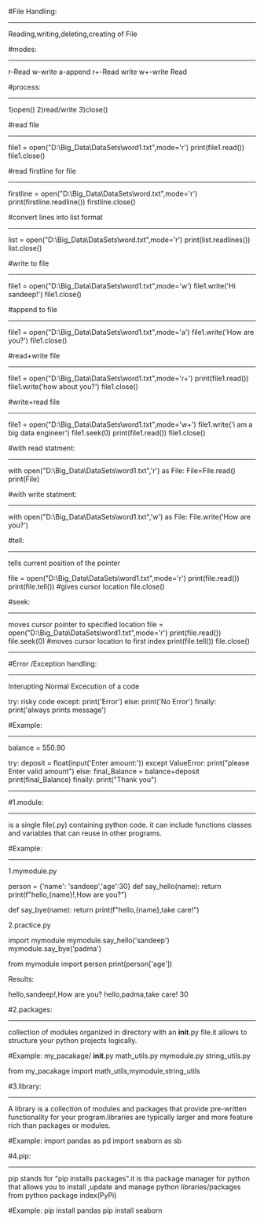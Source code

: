 

#File Handling:
*************
Reading,writing,deleting,creating of File

#modes:
******
r-Read
w-write
a-append
r+-Read write
w+-write Read  

#process:
********
1)open()
2)read/write
3)close()


#read file
**********
file1 = open("D:\Big_Data\DataSets\word1.txt",mode='r')
print(file1.read())
file1.close()

#read firstline for file
************************
firstline = open("D:\Big_Data\DataSets\word.txt",mode='r')
print(firstline.readline())
firstline.close()

#convert lines into list format
*******************************
list = open("D:\Big_Data\DataSets\word.txt",mode='r')
print(list.readlines())
list.close()


#write to file
**************
file1 = open("D:\Big_Data\DataSets\word1.txt",mode='w')
file1.write('Hi sandeep!')
file1.close()


#append to file
***************
file1 = open("D:\Big_Data\DataSets\word1.txt",mode='a')
file1.write('How are you?')
file1.close()

#read+write file
****************
file1 = open("D:\Big_Data\DataSets\word1.txt",mode='r+')
print(file1.read())
file1.write('how about you?')
file1.close()


#write+read file
****************
file1 = open("D:\Big_Data\DataSets\word1.txt",mode='w+')
file1.write('i am a big data engineer')
file1.seek(0)
print(file1.read())
file1.close()



#with read statment:
********************
with open("D:\Big_Data\DataSets\word1.txt",'r') as File:
    File=File.read()
    print(File)


#with write statment:
*********************
with open("D:\Big_Data\DataSets\word1.txt",'w') as File:
    File.write('How are you?')
	 
	
#tell:
******
tells current position of the pointer

file = open("D:\Big_Data\DataSets\word1.txt",mode='r')
print(file.read())
print(file.tell())          #gives cursor location
file.close()

#seek:
******
moves cursor pointer to specified location
file = open("D:\Big_Data\DataSets\word1.txt",mode='r')
print(file.read())
file.seek(0)                   #moves cursor location to first index
print(file.tell())
file.close()


*************************************************

#Error /Exception handling:
***************************
Interupting Normal Excecution of a code


try:
  risky code
except:
  print('Error')
else:
  print('No Error')
finally:
  print('always prints message')

#Example:
********
balance = 550.90

try:
    deposit = float(input('Enter amount:'))
except ValueError:
    print("please Enter valid amount")
else:
    final_Balance = balance+deposit
    print(final_Balance)
finally:
    print("Thank you")
	
***************************************************

#1.module:
**********
is a single file(.py) containing python code. it can include functions classes and variables that can reuse in other programs.

#Example:
*********
1.mymodule.py

person = {'name': 'sandeep','age':30}
def say_hello(name):
    return print(f"hello,{name}!,How are you?")

def say_bye(name):
    return print(f"hello,{name},take care!")


2.practice.py

import mymodule
mymodule.say_hello('sandeep')
mymodule.say_bye('padma')

from mymodule import person
print(person['age'])


Results:

hello,sandeep!,How are you?
hello,padma,take care!
30


#2.packages:
************
collection of modules organized in directory with an __init__.py file.it allows to structure your python projects logically.

#Example:
my_pacakage/
    __init__.py
	math_utils.py
	mymodule.py
	string_utils.py

from my_pacakage import math_utils,mymodule,string_utils

#3.library:
***********
A library is a collection of modules and packages that provide pre-written functionality for your program.libraries are typically larger and more feature rich than packages or modules.

#Example:
import pandas as pd
import seaborn as sb


#4.pip:
*******
pip stands for "pip installs packages".it is tha package manager for python that allows you to install ,update and manage python libraries/packages from python package index(PyPi)

#Example:
pip install pandas
pip install seaborn
